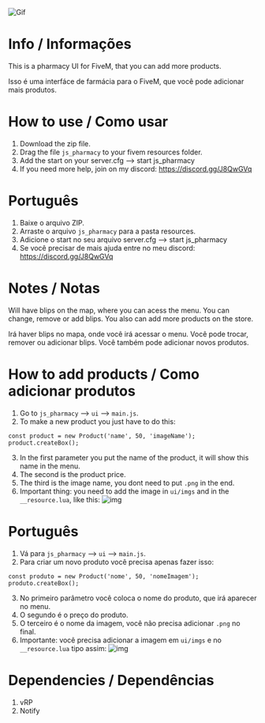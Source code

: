 ![Gif](https://i.imgur.com/eWLYKol.gif)

# Info / Informações
This is a pharmacy UI for FiveM, that you can add more products.

Isso é uma interfáce de farmácia para o FiveM, que você pode adicionar mais produtos.

# How to use / Como usar
1. Download the zip file.
2. Drag the file `js_pharmacy` to your fivem resources folder.
3. Add the start on your server.cfg --> start js_pharmacy
4. If you need more help, join on my discord: https://discord.gg/J8QwGVq

# Português

1. Baixe o arquivo ZIP.
2. Arraste o arquivo `js_pharmacy` para a pasta resources.
3. Adicione o start no seu arquivo server.cfg --> start js_pharmacy
4. Se você precisar de mais ajuda entre no meu discord: https://discord.gg/J8QwGVq

# Notes / Notas
Will have blips on the map, where you can acess the menu. You can change, remove or add blips. You also can add more products on the store.

Irá haver blips no mapa, onde você irá acessar o menu. Você pode trocar, remover ou adicionar blips. Você também pode adicionar novos produtos.

# How to add products / Como adicionar produtos
1. Go to `js_pharmacy` --> `ui` --> `main.js`.
2. To make a new product you just have to do this: 
```
const product = new Product('name', 50, 'imageName');
product.createBox();
```
3. In the first parameter you put the name of the product, it will show this name in the menu.
4. The second is the product price.
5. The third is the image name, you dont need to put `.png` in the end.
6. Important thing: you need to add the image in `ui/imgs` and in the `__resource.lua`, like this:
![img](https://i.imgur.com/kKifoim.png)

# Português

1. Vá para `js_pharmacy` --> `ui` --> `main.js`.
2. Para criar um novo produto você precisa apenas fazer isso: 
```
const produto = new Product('nome', 50, 'nomeImagem');
produto.createBox();
```
3. No primeiro parâmetro você coloca o nome do produto, que irá aparecer no menu.
4. O segundo é o preço do produto.
5. O terceiro é o nome da imagem, você não precisa adicionar `.png` no final.
6. Importante: você precisa adicionar a imagem em `ui/imgs` e no `__resource.lua` tipo assim:
![img](https://i.imgur.com/kKifoim.png)

# Dependencies / Dependências
1. vRP
2. Notify




